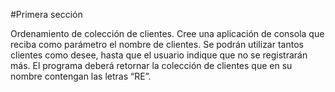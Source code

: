 #Primera sección

Ordenamiento de colección de clientes. Cree una aplicación de consola que reciba como parámetro el nombre de clientes. Se podrán utilizar tantos clientes como desee, hasta que el usuario indique que no se registrarán más.
El programa deberá retornar la colección de clientes que en su nombre contengan las letras “RE”.
